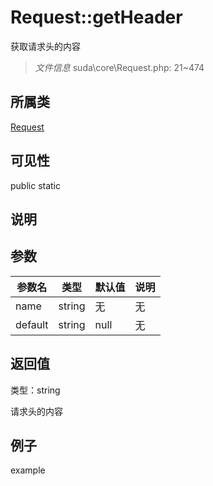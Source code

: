 # Request::getHeader

获取请求头的内容

> *文件信息* suda\core\Request.php: 21~474

## 所属类 

[Request](../Request.md)

## 可见性

 public static

## 说明




## 参数


| 参数名 | 类型 | 默认值 | 说明 |
|--------|-----|-------|-------|
| name |  string | 无 | 无 |
| default |  string | null | 无 |



## 返回值

类型：string

 请求头的内容



## 例子

example